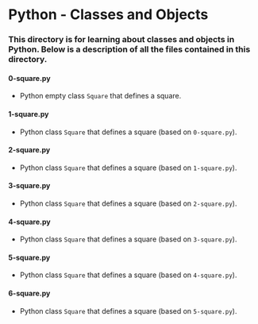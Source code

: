 # Python - Classes and Objects
### This directory is for learning about classes and objects in Python. Below is a description of all the files contained in this directory.

#### 0-square.py
* Python empty class `Square` that defines a square.

#### 1-square.py
* Python class `Square` that defines a square (based on `0-square.py`).

#### 2-square.py
* Python class `Square` that defines a square (based on `1-square.py`).

#### 3-square.py
* Python class `Square` that defines a square (based on `2-square.py`).

#### 4-square.py
* Python class `Square` that defines a square (based on `3-square.py`).

#### 5-square.py
* Python class `Square` that defines a square (based on `4-square.py`).

#### 6-square.py
* Python class `Square` that defines a square (based on `5-square.py`).

